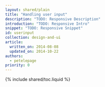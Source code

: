 ```yaml
---
layout: shared/plain
title: "Handling user input"
description: "TODO: Responsive Description"
introduction: "TODO: Responsive Intro"
snippet: "TODO: Responsive Snippet"
id: userinput
collection: design-and-ui
article:
  written_on: 2014-08-08
  updated_on: 2014-10-22
authors:
  - petelepage
priority: 0
---
```



{% include shared/toc.liquid %}

